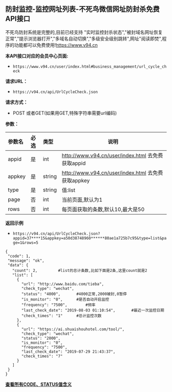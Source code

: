 ## 防封监控-监控网址列表-不死鸟微信网址防封杀免费API接口
不死鸟防封系统是完整的,目前已经支持 "实时监控封杀状态","被封域名网址恢复正常","提示浏览器打开","多域名自动切换","多级安全级别跳转",网址"阅读即焚",程序的功能都可以免费使用!https://www.v94.cn

**本API接口对应的会员中心页面:**
 - `https://www.v94.cn/user/index.html#business_management/url_cycle_check `
 
**请求URL：** 
- ` https://v94.cn/api/UrlCycleCheck.json  `
  
**请求方式：**
- POST 或者GET(如果用GET,特殊字符串需要url编码)

**参数：** 

|参数名|必选|类型|说明|
|:----    |:---|:----- |-----   |
|appid |  是  |    int   |    http://www.v94.cn/user/index.html 去免费获取appid   |
|appkey |  是  |    string   |    http://www.v94.cn/user/index.html 去免费获取appkey   |
|type |  是  |    string   |   值:list   |
|page |  否  |   int   |    当前页面,默认为1   |
|rows |  否  |   int   |    每页面获取的条数,默认10,最大是50  |
**返回示例**
- `https://v94.cn/api/UrlCycleCheck.json?appid=37****15&appkey=a50d38748960******80ae1a725b7c95&type=list&page=1&rows=5`


 ``` 
 {
  "code": 1,
  "message": "ok",
  "data": {
    "count": 2,			#list的总计条数,比如下面是2条,这里count就是2
    "list": [
      {
        "url": "http://www.baidu.com/tieba",
        "check_type": "wechat",
        "status": "4000",		#4000正常,2000被封,0暂停
        "is_monitor": "0",		#是否自动开启监控
        "frequency": "7500",		#频率
        "last_check_date": "2019-08-03 01:10:54",		#最近一次监控日期
        "check_times": "1"		#总计监控次数
      },
      {
        "url": "https://ai.shuaishouhotel.com/tool/",
        "check_type": "wechat",
        "status": "2000",
        "is_monitor": "0",
        "frequency": "7500",
        "last_check_date": "2019-07-29 21:43:37",
        "check_times": "7"
      }
    ]
  }
} 

 ```

**[查看所有CODE、STATUS值含义](https://github.com/wanjunlengfeng/WechatUrlCheckPreventingBlockedApi/blob/master/微信防封杀系统api接口详细说明/CODE代码汇总.md "查看所有CODE、STATUS值含义")**